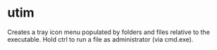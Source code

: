 # utim
Creates a tray icon menu populated by folders and files relative to the executable. Hold ctrl to run a file as administrator (via cmd.exe).